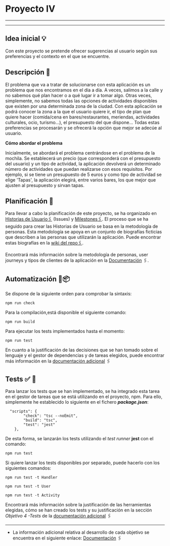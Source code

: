 # Proyecto  IV 
***
***

## **Idea inicial** :bulb:

Con este proyecto se pretende ofrecer sugerencias al usuario según sus preferencias y el contexto en el que se encuentre.
## **Descripción** :scroll:

El problema que va a tratar de solucionarse con esta aplicación es un problema que nos encontramos en el día a día. A veces, salimos a la calle y no sabemos qué plan hacer o a qué lugar ir a tomar algo. Otras veces, simplemente, no sabemos todas las opciones de actividades disponibles que existen por una determinada zona de la ciudad.
Con esta aplicación se podrá conocer la zona a la que el usuario quiere ir, el tipo de plan que quiere hacer (comida/cena en bares/restaurantes, meriendas, actividades culturales, ocio, turismo...), el presupuesto del que dispone... Todas estas preferencias se procesarán y se ofrecerá la opción que mejor se adecúe al usuario.

**Cómo abordar el problema**

Inicialmente, se abordará el problema centrándose en el problema de la mochila. Se establecerá un precio (que corresponderá con el presupuesto del usuario) y un tipo de actividad, la aplicación devolverá un determinado número de actividades que puedan realizarse con esos requisitos. Por ejemplo, si se tiene un presupuesto de 5 euros y como tipo de actividad se elige 'Tapas', la aplicación elegirá, entre varios bares, los que mejor que ajusten al presupuesto y sirvan tapas.

## **Planificación** :bookmark_tabs:
Para llevar a cabo la planificación de este proyecto, se ha organizado en [Historias de Usuario:paperclips:](https://github.com/agr8/Proyecto-IV/issues) (Issues) y [Milestones:paperclips:](https://github.com/agr8/Proyecto-IV/milestones). 
El proceso que se ha seguido para crear las Historias de Usuario se basa en la metodología de personas. Esta metodología se apoya en un conjunto de biografías ficticias que describen a las personas que utilizarán la aplicación. Puede encontrar estas biografías en la [wiki del repo:paperclips:](https://github.com/agr8/Proyecto-IV/wiki/Metodolog%C3%ADa-de-personas).

Encontrará más información sobre la metodología de personas, user journeys y tipos de clientes de la aplicación en la [Documentación](docs/info.md) :paperclips:.

## **Automatización** :wrench::package:
Se dispone de la siguiente orden para comprobar la sintaxis:
```
npm run check
```
Para la compilación,está disponible el siguiente comando:
```
npm run build
```
Para ejecutar los tests implementados hasta el momento:
```
npm run test
```

En cuanto a la justificación de las decisiones que se han tomado sobre el lenguaje y el gestor de dependencias y de tareas elegidos, puede encontrar más información en la [documentación adicional](docs/info.md) :paperclips:

## Tests :white_check_mark: :rotating_light: 

Para lanzar los tests que se han implementado, se ha integrado esta tarea en el gestor de tareas que se está utilizando en el proyecto, npm. Para ello, simplemente he establecido lo siguiente en el fichero ***package.json***:
```
  "scripts": {
        "check": "tsc --noEmit",
        "build": "tsc",
        "test": "jest"
    },
```
De esta forma, se lanzarán los tests utilizando el *test runner* **jest** con el comando:
```
npm run test
```
 
Si quiere lanzar los tests disponibles por separado, puede hacerlo con los siguientes comandos:
```
npm run test -t Handler
```
```
npm run test -t User
```
```
npm run test -t Activity
```


Encontrará más información sobre la justificación de las herramientas elegidas, cómo se han creado los tests y su justificación en la sección *Objetivo 4 -Tests* de la [documentación adicional](docs/info.md) :paperclips:


---
* La información adicional relativa al desarrollo de cada objetivo se encuentra en el siguiente enlace:   [Documentación](docs/info.md) :paperclips:

